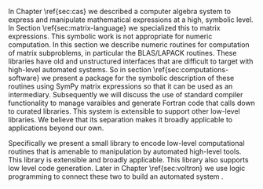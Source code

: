 
In Chapter \ref{sec:cas} we described a computer algebra system to express and manipulate mathematical expressions at a high, symbolic level.  In Section \ref{sec:matrix-language} we specialized this to matrix expressions.  This symbolic work is not appropriate for numeric computation.  In this section we describe numeric routines for computation of matrix subproblems, in particular the BLAS/LAPACK routines.  These libraries have old and unstructured interfaces that are difficult to target with high-level automated systems.  So in section \ref{sec:computations-software} we present a package for the symbolic description of these routines using SymPy matrix expressions so that it can be used as an intermediary.  Subsequently we will discuss the use of standard compiler functionality to manage varaibles and generate Fortran code that calls down to curated libraries.  This system is extensible to support other low-level libraries.  We believe that its separation makes it broadly applicable to applications beyond our own.

Specifically we present a small library to encode low-level computational routines that is amenable to manipulation by automated high-level tools.  This library is extensible and broadly applicable.  This library also supports low level code generation.  Later in Chapter \ref{sec:voltron} we use logic programming to connect these two to build an automated system
.
